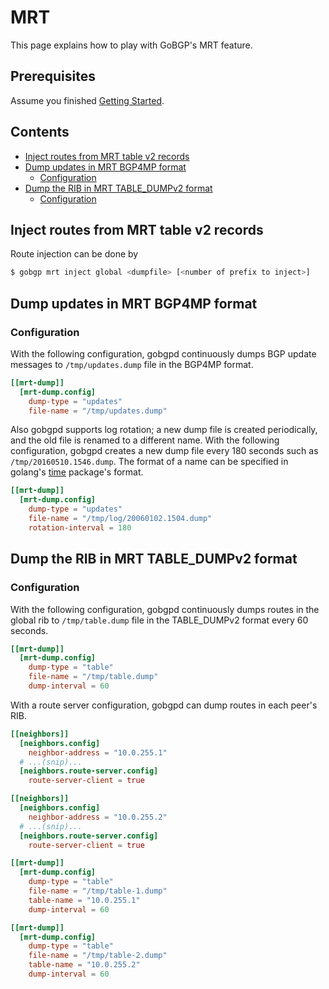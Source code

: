 # MRT

This page explains how to play with GoBGP's MRT feature.

## Prerequisites

Assume you finished [Getting Started](https://github.com/osrg/gobgp/blob/master/docs/sources/getting-started.md).

## Contents
- [Inject routes from MRT table v2 records](#section0)
- [Dump updates in MRT BGP4MP format](#section1)
    - [Configuration](#section1.1)
- [Dump the RIB in MRT TABLE_DUMPv2 format](#section2)
    - [Configuration](#section2.1)

## <a name="section0"> Inject routes from MRT table v2 records
Route injection can be done by
```bash
$ gobgp mrt inject global <dumpfile> [<number of prefix to inject>]
```

## <a name="section1"> Dump updates in MRT BGP4MP format

### <a name="section1.1"> Configuration

With the following configuration, gobgpd continuously dumps BGP update
messages to `/tmp/updates.dump` file in the BGP4MP format.

```toml
[[mrt-dump]]
  [mrt-dump.config]
    dump-type = "updates"
    file-name = "/tmp/updates.dump"
```

Also gobgpd supports log rotation; a new dump file is created
periodically, and the old file is renamed to a different name.  With
the following configuration, gobgpd creates a new dump file every 180
seconds such as `/tmp/20160510.1546.dump`. The format of a name can be
specified in golang's
[time](https://golang.org/pkg/time/#pkg-constants) package's format.

```toml
[[mrt-dump]]
  [mrt-dump.config]
    dump-type = "updates"
    file-name = "/tmp/log/20060102.1504.dump"
    rotation-interval = 180
```

## <a name="section2"> Dump the RIB in MRT TABLE_DUMPv2 format

### <a name="section2.1"> Configuration

With the following configuration, gobgpd continuously dumps routes in
the global rib to `/tmp/table.dump` file in the TABLE_DUMPv2 format
every 60 seconds.


```toml
[[mrt-dump]]
  [mrt-dump.config]
    dump-type = "table"
    file-name = "/tmp/table.dump"
    dump-interval = 60
```

With a route server configuration, gobgpd can dump routes in each
peer's RIB.


```toml
[[neighbors]]
  [neighbors.config]
    neighbor-address = "10.0.255.1"
  # ...(snip)...
  [neighbors.route-server.config]
    route-server-client = true

[[neighbors]]
  [neighbors.config]
    neighbor-address = "10.0.255.2"
  # ...(snip)...
  [neighbors.route-server.config]
    route-server-client = true

[[mrt-dump]]
  [mrt-dump.config]
    dump-type = "table"
    file-name = "/tmp/table-1.dump"
    table-name = "10.0.255.1"
    dump-interval = 60

[[mrt-dump]]
  [mrt-dump.config]
    dump-type = "table"
    file-name = "/tmp/table-2.dump"
    table-name = "10.0.255.2"
    dump-interval = 60
```

